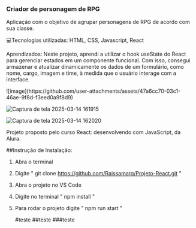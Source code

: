 <h3>Criador de personagem de RPG</h3>

<p>Aplicação com o objetivo de agrupar personagens de RPG de acordo com sua classe.</p>
<p>💻Tecnologias utilizadas: HTML, CSS, Javascript, React</p>

<p>Aprendizados: Neste projeto, aprendi a utilizar o hook useState do React para gerenciar estados em um componente funcional. Com isso, consegui armazenar e atualizar dinamicamente os dados de um formulário, como nome, cargo, imagem e time, à medida que o usuário interage com a interface.</p>
![image](https://github.com/user-attachments/assets/47a6cc70-03c1-46ae-9f8d-f3eed0a9f8d9)

![Captura de tela 2025-03-14 161915](https://github.com/user-attachments/assets/ea45e4ae-6e99-4e79-bc18-8255f27ce93e)

![Captura de tela 2025-03-14 162020](https://github.com/user-attachments/assets/6d9684e6-6b94-429e-b9e2-f422fa747ec5)


Projeto proposto pelo curso React: desenvolvendo com JavaScript, da Alura.

##Instrução de Instalação:

1. Abra o terminal
2. Digite " git clone https://github.com/Raissamarq/Projeto-React.git "
3. Abra o projeto no VS Code
4. Digite no terminal " npm install "
5. Para rodar o projeto digite " npm run start "

   #teste
   ##teste
   ###teste
 
